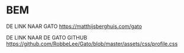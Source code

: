# BEM

DE LINK NAAR GATO 
https://matthijsberghuis.com/gato

DE LINK NAAR DE GATO GITHUB
https://github.com/RobbeLee/Gato/blob/master/assets/css/profile.css

